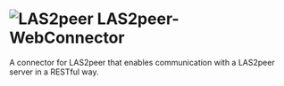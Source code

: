 ![LAS2peer](https://github.com/rwth-acis/LAS2peer/blob/master/img/logo/bitmap/las2peer-logo-128x128.png)
LAS2peer-WebConnector
=====================

A connector for LAS2peer that enables communication with a LAS2peer server in a RESTful way.
